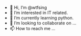 - 👋 Hi, I’m @wtfsing
- 👀 I’m interested in IT related.
- 🌱 I’m currently learning python.
- 💞️ I’m looking to collaborate on ...
- 📫 How to reach me ...

<!---
wtfsing/wtfsing is a ✨ special ✨ repository because its `README.md` (this file) appears on your GitHub profile.
You can click the Preview link to take a look at your changes.
--->
